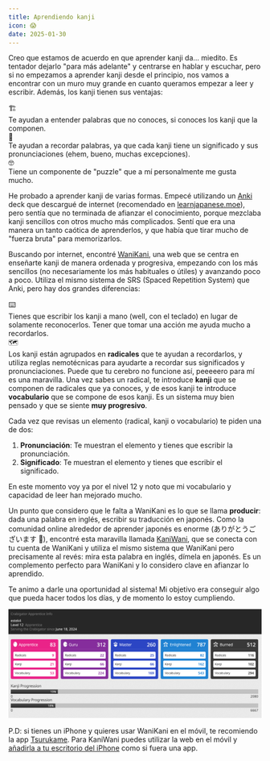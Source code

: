 ```yaml
---
title: Aprendiendo kanji
icon: 😱
date: 2025-01-30
---
```


Creo que estamos de acuerdo en que aprender kanji da... miedito. Es tentador
dejarlo "para más adelante" y centrarse en hablar y escuchar, pero si no
empezamos a aprender kanji desde el principio, nos vamos a encontrar con un
muro muy grande en cuanto queramos empezar a leer y escribir. Además, los kanji
tienen sus ventajas:


<div class="list">
    <div class="list-item">
        <div class="list-item-icon">
            🏗️
        </div>
        <div class="list-item-content">
        Te ayudan a entender palabras que no conoces, si conoces los kanji que la
         componen.
        </div>
    </div>
    <div class="list-item">
        <div class="list-item-icon">
            💭
        </div>
        <div class="list-item-content">
        Te ayudan a recordar palabras, ya que cada kanji tiene un significado y sus
         pronunciaciones (ehem, bueno, muchas excepciones).
        </div>
    </div>
    <div class="list-item">
        <div class="list-item-icon">
            🤓
        </div>
        <div class="list-item-content">
            Tiene un componente de "puzzle" que a mí personalmente me gusta mucho.
        </div>
    </div>
</div>




He probado a aprender kanji de varias formas. Empecé utilizando un [Anki](https://apps.ankiweb.net) deck que descargué
de internet (recomendado en [learnjapanese.moe](https://learnjapanese.moe/)), pero
sentía que no terminada de afianzar el conocimiento, porque mezclaba kanji sencillos
con otros mucho más complicados. Sentí que era una manera un tanto caótica de
aprenderlos, y que había que tirar mucho de "fuerza bruta" para memorizarlos.

Buscando por internet, encontré [WaniKani](https://www.wanikani.com/), una web
que se centra en enseñarte kanji de manera ordenada y progresiva, empezando con los
más sencillos (no necesariamente los más habituales o útiles) y avanzando poco a poco.
Utiliza el mismo sistema de SRS (Spaced Repetition System) que Anki, pero hay dos grandes
diferencias:

<div class="list">
    <div class="list-item">
        <div class="list-item-icon">
            ⌨️
        </div>
        <div class="list-item-content">
        Tienes que escribir los kanji a mano (well, con el teclado) en lugar de solamente
        reconocerlos. Tener que tomar una acción me ayuda mucho a recordarlos.
        </div>
    </div>
    <div class="list-item">
        <div class="list-item-icon">
            🗺️
        </div>
        <div class="list-item-content">
        Los kanji están agrupados en <strong>radicales</strong> que te ayudan a recordarlos, y utiliza
        reglas nemotécnicas para ayudarte a recordar sus significados y pronunciaciones.
        Puede que tu cerebro no funcione así, peeeeero para mí es una maravilla. Una vez sabes un radical,
        te introduce <strong>kanji</strong> que se componen de radicales que ya conoces, y de esos kanji
        te introduce <strong>vocabulario</strong> que se compone de esos kanji. Es un sistema muy bien pensado
        y que se siente <strong>muy progresivo</strong>.
        </div>
    </div>
</div>

Cada vez que revisas un elemento (radical, kanji o vocabulario) te piden una de dos:

1. **Pronunciación**: Te muestran el elemento y tienes que escribir la pronunciación.
2. **Significado**: Te muestran el elemento y tienes que escribir el significado.

En este momento voy ya por el nivel 12 y noto que mi vocabulario y capacidad de leer han
mejorado mucho.

Un punto que considero que le falta a WaniKani es lo que se llama **producir**: dada una palabra
en inglés, escribir su traducción en japonés. Como la comunidad online alrededor de aprender
japonés es enorme (ありがとうございます 🙇), encontré esta maravilla llamada [KaniWani](https://kaniwani.com/),
que se conecta con tu cuenta de WaniKani y utiliza el mismo sistema que WaniKani pero precisamente al revés:
mira esta palabra en inglés, dímela en japonés. Es un complemento perfecto para WaniKani y lo considero
clave en afianzar lo aprendido.

Te animo a darle una oportunidad al sistema! Mi objetivo era conseguir algo que pueda hacer todos los días,
y de momento lo estoy cumpliendo.

![wanikani profile](/img/wanikani.png)

P.D: si tienes un iPhone y quieres usar WaniKani en el móvil, te recomiendo la app [Tsurukame](https://apps.apple.com/us/app/tsurukame-for-wanikani/id1367114761).
Para KaniWani puedes utilizar la web en el móvil y
[añadirla a tu escritorio del iPhone](https://support.apple.com/es-es/guide/iphone/iph42ab2f3a7/ios#:~:text=A%C3%B1adir%20el%20icono%20de%20un%20sitio%20web%20a%20la%20pantalla%20de%20inicio,-Puedes%20a%C3%B1adir%20el&text=para%20acceder%20r%C3%A1pidamente.-,Abre%20la%20app%20Safari%20en%20el%20iPhone.,a%20la%20pantalla%20de%20inicio.&text=en%20la%20barra%20de%20men%C3%BAs,A%C3%B1adir%20a%20pantalla%20de%20inicio%E2%80%9D.)
como si fuera una app.
